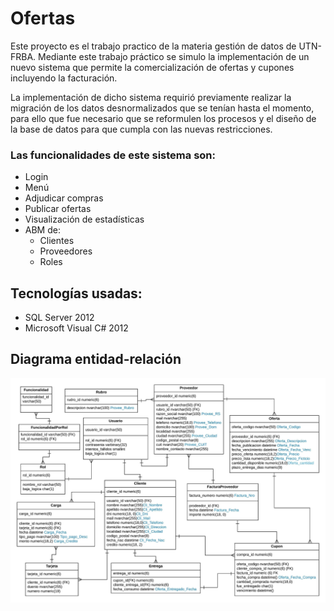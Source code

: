 # Ofertas

Este proyecto es el trabajo practico de la materia gestión de datos de UTN-FRBA.
Mediante este trabajo práctico se simulo la implementación de un nuevo sistema que permite la comercialización de ofertas y cupones incluyendo la facturación.

La implementación de dicho sistema requirió previamente realizar la migración de los datos desnormalizados que se tenían hasta el momento, para ello que fue necesario que se reformulen los procesos y el diseño de la base de datos para que cumpla con las nuevas restricciones.

### Las funcionalidades de este sistema son:
* Login
* Menú
* Adjudicar compras
* Publicar ofertas
* Visualización de estadísticas
* ABM de:
  * Clientes
  * Proveedores
  * Roles

## Tecnologías usadas:
* SQL Server 2012
* Microsoft Visual C# 2012

## Diagrama entidad-relación
![Entity–relationship model](https://github.com/julian-0/Ofertas/blob/master/DER%20Ofertas%202C2019%20NUNCA_INJOIN.jpeg)
